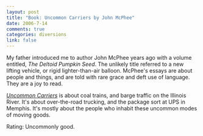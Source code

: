 ```yaml
--- 
layout: post
title: "Book: Uncommon Carriers by John McPhee"
date: 2006-7-14
comments: true
categories: diversions
link: false
---
```

My father introduced me to author John McPhee years ago with a volume entitled, <i>The Deltoid Pumpkin Seed</i>. The unlikely title referred to a new lifting vehicle, or rigid lighter-than-air balloon. McPhee's essays are about people and things, and are told with rare grace and deft use of language. They are a joy to read.

<i><a href="http://www.amazon.com/gp/product/0374280398/sr=8-1/qid=1152922235/ref=pd_bbs_1/104-0902243-2034365?ie=UTF8" title="Uncommon Carriers">Uncommon Carriers</a></i> is about coal trains, and barge traffic on the Illinois River. It's about over-the-road trucking, and the package sort at UPS in Memphis. It's mostly about the people who inhabit these uncommon modes of moving goods.

Rating: Uncommonly good.
